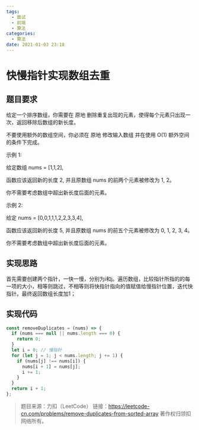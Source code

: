 ```yaml
---
tags:
  - 面试
  - 前端
  - 算法
categories:
  - 算法
date: 2021-01-03 23:18
---
```


# 快慢指针实现数组去重

<Boxx/>

## 题目要求

给定一个排序数组，你需要在 原地 删除重复出现的元素，使得每个元素只出现一次，返回移除后数组的新长度。

不要使用额外的数组空间，你必须在 原地 修改输入数组 并在使用 O(1) 额外空间的条件下完成。

示例 1:

给定数组 nums = [1,1,2], 

函数应该返回新的长度 2, 并且原数组 nums 的前两个元素被修改为 1, 2。 

你不需要考虑数组中超出新长度后面的元素。

示例 2:

给定 nums = [0,0,1,1,1,2,2,3,3,4],

函数应该返回新的长度 5, 并且原数组 nums 的前五个元素被修改为 0, 1, 2, 3, 4。

你不需要考虑数组中超出新长度后面的元素。

## 实现思路

首先需要创建两个指针，一快一慢，分别为i和j。遍历数组，比较指针所指的的每一项的大小，相等则跳过，不相等则将快指针指向的值赋值给慢指针位置，迭代快指针。最终返回数组长度加1；

## 实现代码

```javascript
const removeDuplicates = (nums) => {
  if (nums === null || nums.length === 0) {
    return 0;
  }
  let i = 0; // 慢指针
  for (let j = 1; j < nums.length; j += 1) {
    if (nums[j] !== nums[i]) {
      nums[i + 1] = nums[j];
      i += 1;
    }
  }
  return i + 1;
};
```

> 题目来源：力扣（LeetCode）
> 链接：https://leetcode-cn.com/problems/remove-duplicates-from-sorted-array
> 著作权归领扣网络所有。

<Vssue :title="$title" />